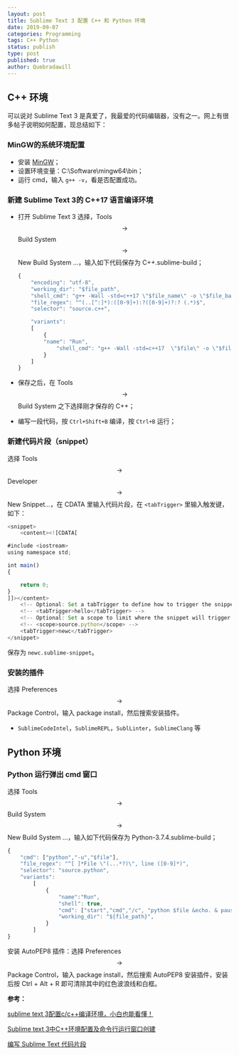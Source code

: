 ```yaml
---
layout: post
title: Sublime Text 3 配置 C++ 和 Python 环境
date: 2019-09-07
categories: Programming
tags: C++ Python
status: publish
type: post
published: true
author: Quebradawill
---
```


## C++ 环境

可以说对 Sublime Text 3 是真爱了，我最爱的代码编辑器，没有之一。网上有很多帖子说明如何配置，现总结如下：

###  MinGW的系统环境配置

- 安装 [MinGW](http://jaist.dl.sourceforge.net/project/mingw/Installer/mingw-get-setup.exe)；
- 设置环境变量：C:\Software\mingw64\bin；
- 运行 cmd，输入 `g++ -v`，看是否配置成功。

### 新建 Sublime Text 3的 C++17 语言编译环境

- 打开 Sublime Text 3 选择，Tools $$\to$$ Build System $$\to$$ New Build System ...，输入如下代码保存为 C++.sublime-build；

  ```javascript
  {
      "encoding": "utf-8",
      "working_dir": "$file_path",
      "shell_cmd": "g++ -Wall -std=c++17 \"$file_name\" -o \"$file_base_name\"",
      "file_regex": "^(..[^:]*):([0-9]+):?([0-9]+)?:? (.*)$",
      "selector": "source.c++",
  
      "variants": 
      [
          {   
          "name": "Run",
              "shell_cmd": "g++ -Wall -std=c++17  \"$file\" -o \"$file_base_name\" && start cmd /c \"\"${file_path}/${file_base_name}\" & pause\""
          }
      ]
  }
  ```

- 保存之后，在 Tools $$\to$$ Build System 之下选择刚才保存的 C++；

- 编写一段代码，按 `Ctrl+Shift+B` 编译，按 `Ctrl+B` 运行；

### 新建代码片段（snippet）

选择 Tools $$\to$$ Developer $$\to$$ New Snippet...，在 CDATA 里输入代码片段，在 `<tabTrigger>` 里输入触发键，如下：

```javascript
<snippet>
	<content><![CDATA[

#include <iostream>
using namespace std;

int main()
{

    return 0;
}
]]></content>
	<!-- Optional: Set a tabTrigger to define how to trigger the snippet -->
	<!-- <tabTrigger>hello</tabTrigger> -->
	<!-- Optional: Set a scope to limit where the snippet will trigger -->
	<!-- <scope>source.python</scope> -->
	<tabTrigger>newc</tabTrigger>
</snippet>
```

保存为 `newc.sublime-snippet`。

### 安装的插件

选择 Preferences $$\to$$ Package Control，输入 package install，然后搜索安装插件。

- `SublimeCodeIntel`，`SublimeREPL`，`SublLinter`，`SublimeClang` 等

## Python 环境

### Python 运行弹出 cmd 窗口

选择 Tools $$\to$$ Build System $$\to$$ New Build System ...，输入如下代码保存为 Python-3.7.4.sublime-build；

```javascript
{
	"cmd": ["python","-u","$file"],
	"file_regex": "^[ ]*File \"(...*?)\", line ([0-9]*)",
	"selector": "source.python",
	"variants":
		[
			{
				"name":"Run",
				"shell": true,
				"cmd": ["start","cmd","/c", "python $file &echo. & pause"],
				"working_dir": "${file_path}",
			}
		]
}
```

安装 AutoPEP8 插件：选择 Preferences $$\to$$ Package Control，输入 package install，然后搜索 AutoPEP8 安装插件，安装后按 Ctrl + Alt + R 即可清除其中的红色波浪线和白框。

**参考：**

[sublime text 3配置c/c++编译环境，小白也能看懂！](https://www.jianshu.com/p/4cb799abb420)

[Sublime text 3中C++环境配置及命令行运行窗口创建](https://blog.csdn.net/huangmx1995/article/details/52823188)

[编写 Sublime Text 代码片段](https://www.jianshu.com/p/21b9fc973af4)